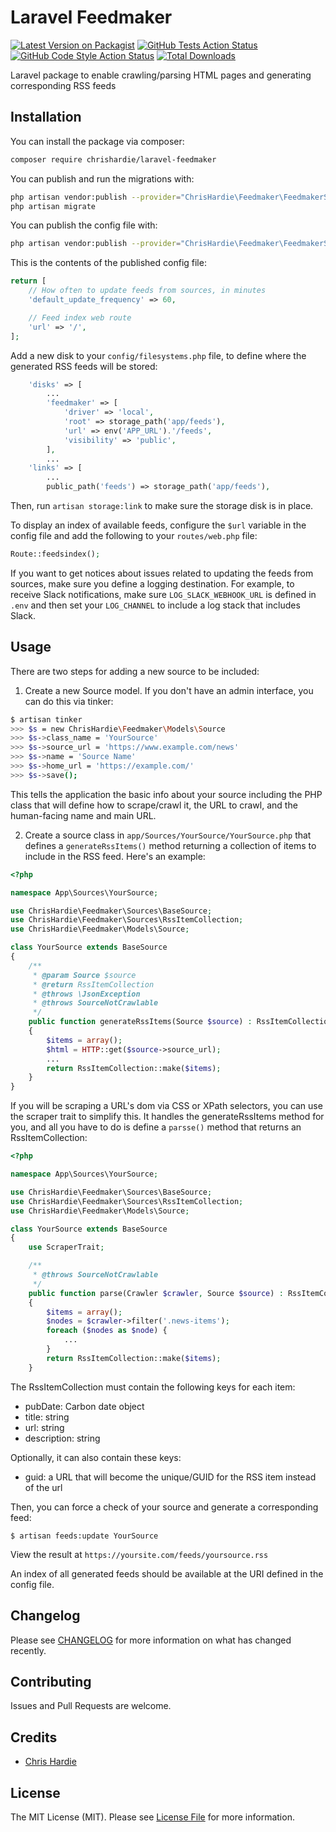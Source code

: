 # Laravel Feedmaker

[![Latest Version on Packagist](https://img.shields.io/packagist/v/chrishardie/laravel-feedmaker.svg?style=flat-square)](https://packagist.org/packages/chrishardie/laravel-feedmaker)
[![GitHub Tests Action Status](https://img.shields.io/github/workflow/status/chrishardie/laravel-feedmaker/run-tests?label=tests)](https://github.com/chrishardie/laravel-feedmaker/actions?query=workflow%3Arun-tests+branch%3Amain)
[![GitHub Code Style Action Status](https://img.shields.io/github/workflow/status/chrishardie/laravel-feedmaker/Check%20&%20fix%20styling?label=code%20style)](https://github.com/chrishardie/laravel-feedmaker/actions?query=workflow%3A"Check+%26+fix+styling"+branch%3Amain)
[![Total Downloads](https://img.shields.io/packagist/dt/chrishardie/laravel-feedmaker.svg?style=flat-square)](https://packagist.org/packages/chrishardie/laravel-feedmaker)

Laravel package to enable crawling/parsing HTML pages and generating corresponding RSS feeds

## Installation

You can install the package via composer:

```bash
composer require chrishardie/laravel-feedmaker
```

You can publish and run the migrations with:

```bash
php artisan vendor:publish --provider="ChrisHardie\Feedmaker\FeedmakerServiceProvider" --tag="feedmaker-migrations"
php artisan migrate
```

You can publish the config file with:
```bash
php artisan vendor:publish --provider="ChrisHardie\Feedmaker\FeedmakerServiceProvider" --tag="feedmaker-config"
```

This is the contents of the published config file:

```php
return [
    // How often to update feeds from sources, in minutes
    'default_update_frequency' => 60,

    // Feed index web route
    'url' => '/',
];

```

Add a new disk to your `config/filesystems.php` file, to define where the generated RSS feeds will be stored:

```php
    'disks' => [
        ...
        'feedmaker' => [
            'driver' => 'local',
            'root' => storage_path('app/feeds'),
            'url' => env('APP_URL').'/feeds',
            'visibility' => 'public',
        ],
        ...
    'links' => [
        ...
        public_path('feeds') => storage_path('app/feeds'),

```

Then, run `artisan storage:link` to make sure the storage disk is in place.

To display an index of available feeds, configure the `$url` variable in the config file and add the following to your `routes/web.php` file:

```php
Route::feedsindex();
```

If you want to get notices about issues related to updating the feeds from sources, make sure you define a logging destination. For example, to receive Slack notifications, make sure `LOG_SLACK_WEBHOOK_URL` is defined in `.env` and then set your `LOG_CHANNEL` to include a log stack that includes Slack.

## Usage

There are two steps for adding a new source to be included:

1. Create a new Source model. If you don't have an admin interface, you can do this via tinker:

```bash
$ artisan tinker
>>> $s = new ChrisHardie\Feedmaker\Models\Source
>>> $s->class_name = 'YourSource'
>>> $s->source_url = 'https://www.example.com/news'
>>> $s->name = 'Source Name'
>>> $s->home_url = 'https://example.com/'
>>> $s->save();
```

This tells the application the basic info about your source including the PHP class that will define how to scrape/crawl it, the URL to crawl, and the human-facing name and main URL.

2. Create a source class in `app/Sources/YourSource/YourSource.php` that defines a `generateRssItems()` method returning a collection of items to include in the RSS feed. Here's an example:

```php
<?php

namespace App\Sources\YourSource;

use ChrisHardie\Feedmaker\Sources\BaseSource;
use ChrisHardie\Feedmaker\Sources\RssItemCollection;
use ChrisHardie\Feedmaker\Models\Source;

class YourSource extends BaseSource
{
    /**
     * @param Source $source
     * @return RssItemCollection
     * @throws \JsonException
     * @throws SourceNotCrawlable
     */
    public function generateRssItems(Source $source) : RssItemCollection
    {
        $items = array();
        $html = HTTP::get($source->source_url);
        ...
        return RssItemCollection::make($items);    
    }
}
```

If you will be scraping a URL's dom via CSS or XPath selectors, you can use the scraper trait to simplify this. It handles the generateRssItems method for you, and all you have to do is define a `parsse()` method that returns an RssItemCollection:

```php
<?php

namespace App\Sources\YourSource;

use ChrisHardie\Feedmaker\Sources\BaseSource;
use ChrisHardie\Feedmaker\Sources\RssItemCollection;
use ChrisHardie\Feedmaker\Models\Source;

class YourSource extends BaseSource
{
    use ScraperTrait;

    /**
     * @throws SourceNotCrawlable
     */
    public function parse(Crawler $crawler, Source $source) : RssItemCollection
    {
        $items = array();
        $nodes = $crawler->filter('.news-items');
        foreach ($nodes as $node) {
            ...
        }
        return RssItemCollection::make($items);
    }
```

The RssItemCollection must contain the following keys for each item:

* pubDate: Carbon date object
* title: string
* url: string
* description: string

Optionally, it can also contain these keys:

* guid: a URL that will become the unique/GUID for the RSS item instead of the url

Then, you can force a check of your source and generate a corresponding feed:

`$ artisan feeds:update YourSource`

View the result at `https://yoursite.com/feeds/yoursource.rss`

An index of all generated feeds should be available at the URI defined in the config file.

## Changelog

Please see [CHANGELOG](CHANGELOG.md) for more information on what has changed recently.

## Contributing

Issues and Pull Requests are welcome.

## Credits

- [Chris Hardie](https://github.com/ChrisHardie)

## License

The MIT License (MIT). Please see [License File](LICENSE.md) for more information.

